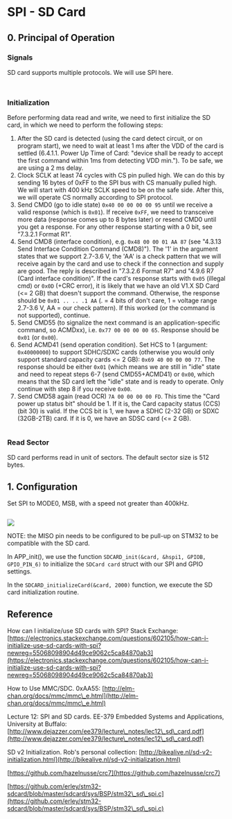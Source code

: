# SPI - SD Card

## 0. Principal of Operation

### Signals

SD card supports multiple protocols. We will use SPI here.

<figure><img src="../../.gitbook/assets/sd-card-pinout.png" alt=""><figcaption></figcaption></figure>



<figure><img src="../../.gitbook/assets/Screenshot 2023-01-30 202933.png" alt=""><figcaption></figcaption></figure>





### Initialization

Before performing data read and write, we need to first initialize the SD card, in which we need to perform the following steps:

1. After the SD card is detected (using the card detect circuit, or on program start), we need to wait at least 1 ms after the VDD of the card is settled (6.4.1.1. Power Up Time of Card: "device shall be ready to accept the first command within 1ms from detecting VDD min."). To be safe, we are using a 2 ms delay.
2. Clock SCLK at least 74 cycles with CS pin pulled high. We can do this by sending 16 bytes of 0xFF to the SPI bus with CS manually pulled high. We will start with 400 kHz SCLK speed to be on the safe side. After this, we will operate CS normally according to SPI protocol.
3. Send CMD0 (go to idle state) `0x40 00 00 00 00 95` until we receive a valid response (which is `0x01`). If receive `0xFF`, we need to transceive more data (response comes up to 8 bytes later) or resend CMD0 until you get a response. For any other response starting with a 0 bit, see "7.3.2.1 Format R1".
4. Send CMD8 (interface condition), e.g. `0x48 00 00 01 AA 87` (see "4.3.13 Send Interface Condition Command (CMD8)"). The '1' in the argument states that we support 2.7-3.6 V, the 'AA' is a check pattern that we will receive again by the card and use to check if the connection and supply are good. The reply is described in "7.3.2.6 Format R7" and "4.9.6 R7 (Card interface condition)". If the card's response starts with `0x05` (illegal cmd) or `0x0D` (+CRC error), it is likely that we have an old V1.X SD Card (<= 2 GB) that doesn't support the command. Otherwise, the response should be `0x01 .. .. .1 AA` (. = 4 bits of don't care, 1 = voltage range 2.7-3.6 V, AA = our check pattern). If this worked (or the command is not supported), continue.
5. Send CMD55 (to signalize the next command is an application-specific command, so ACMDxx), i.e. `0x77 00 00 00 00 65`. Response should be `0x01` (or `0x00`).
6. Send ACMD41 (send operation condition). Set HCS to 1 (argument: `0x40000000`) to support SDHC/SDXC cards (otherwise you would only support standard capacity cards <= 2 GB): `0x69 40 00 00 00 77`. The response should be either `0x01` (which means we are still in "idle" state and need to repeat steps 6-7 (send CMD55+ACMD41) or `0x00`, which means that the SD card left the "idle" state and is ready to operate. Only continue with step 8 if you receive `0x00`.
7.  Send CMD58 again (read OCR) `7A 00 00 00 00 FD`. This time the "Card power up status bit" should be 1. If it is, the Card capacity status (CCS) (bit 30) is valid. If the CCS bit is 1, we have a SDHC (2-32 GB) or SDXC (32GB-2TB) card. If it is 0, we have an SDSC card (<= 2 GB).



<figure><img src="../../.gitbook/assets/sdinit.png" alt=""><figcaption></figcaption></figure>

### Read Sector

SD card performs read in unit of sectors. The default sector size is 512 bytes.



## 1. Configuration

Set SPI to MODE0, MSB, with a speed not greater than 400kHz.

<figure><img src="../../.gitbook/assets/image (31).png" alt=""><figcaption></figcaption></figure>

![](<../../.gitbook/assets/image (75).png>)

NOTE: the MISO pin needs to be configured to be pull-up on STM32 to be compatible with the SD card.&#x20;





In APP\_init(), we use the function `SDCARD_init(&card, &hspi1, GPIOB, GPIO_PIN_6)` to initialize the `SDCard card` struct with our SPI and GPIO settings.



In the `SDCARD_initializeCard(&card, 2000)` function, we execute the SD card initialization routine.&#x20;







## Reference

How can I initialize/use SD cards with SPI? Stack Exchange: [https://electronics.stackexchange.com/questions/602105/how-can-i-initialize-use-sd-cards-with-spi?newreg=55068098904d49ce9062c5ca84870ab3](https://electronics.stackexchange.com/questions/602105/how-can-i-initialize-use-sd-cards-with-spi?newreg=55068098904d49ce9062c5ca84870ab3)

How to Use MMC/SDC. 0xAA55: [http://elm-chan.org/docs/mmc/mmc\_e.html](http://elm-chan.org/docs/mmc/mmc\_e.html)

Lecture 12: SPI and SD cards. EE-379 Embedded Systems and Applications, University at Buffalo: [http://www.dejazzer.com/ee379/lecture\_notes/lec12\_sd\_card.pdf](http://www.dejazzer.com/ee379/lecture\_notes/lec12\_sd\_card.pdf)

SD v2 Initialization. Rob's personal collection: [http://bikealive.nl/sd-v2-initialization.html](http://bikealive.nl/sd-v2-initialization.html)

[https://github.com/hazelnusse/crc7](https://github.com/hazelnusse/crc7)

[https://github.com/erley/stm32-sdcard/blob/master/sdcard/sys/BSP/stm32\_sd\_spi.c](https://github.com/erley/stm32-sdcard/blob/master/sdcard/sys/BSP/stm32\_sd\_spi.c)



